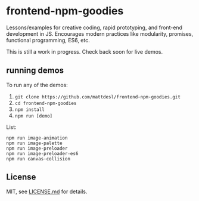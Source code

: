 # frontend-npm-goodies

Lessons/examples for creative coding, rapid prototyping, and front-end development in JS. Encourages modern practices like modularity, promises, functional programming, ES6, etc.

This is still a work in progress. Check back soon for live demos. 

## running demos

To run any of the demos:

1. `git clone https://github.com/mattdesl/frontend-npm-goodies.git`
2. `cd frontend-npm-goodies`
3. `npm install`
4. `npm run [demo]`

List:

```
npm run image-animation
npm run image-palette
npm run image-preloader
npm run image-preloader-es6
npm run canvas-collision
```

## License

MIT, see [LICENSE.md](http://github.com/mattdesl/frontend-npm-goodies/blob/master/LICENSE.md) for details.
